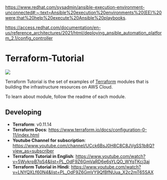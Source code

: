 https://www.redhat.com/sysadmin/ansible-execution-environment-unconnected#:~:text=Ansible%20execution%20environments%20(EE)%20were,that%20help%20execute%20Ansible%20playbooks.


https://access.redhat.com/documentation/en-us/reference_architectures/2021/html/deploying_ansible_automation_platform_2.1/config_controller


# Terraform-Tutorial

![](https://github.com/easyawslearn/Terraform-Tutorial/workflows/terraform-tutorials-ci/badge.svg)

Terraform Tutorial is the set of examples of [Terraform](https://www.terraform.io/) modules that is building the infrastructure resources 
on AWS Cloud.

To learn about module, follow the readme of each module.

## Developing

- **Terraform**: v0.11.14
- **Terraform Docs**: https://www.terraform.io/docs/configuration-0-11/index.html
- **Youtube Channel for subscription**: https://www.youtube.com/channel/UCck6BsJ0H8C8C8JVgSS1b8Q?view_as=subscriber
- **Terraform Tutorial in English**: https://www.youtube.com/watch?v=5WykrpB7qS4&list=PL_OdF9Z6GmVaRD6e6sYLQO_WYqTKcj3aj
- **Terraform Tutorial in Hindi**: https://www.youtube.com/watch?v=LNYQXLf60N4&list=PL_OdF9Z6GmVY9QfBfNUua_X2c2mT65SAX
